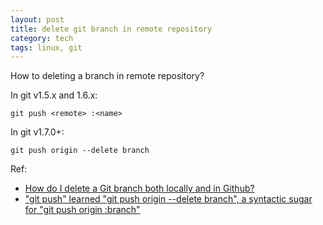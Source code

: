 ```yaml
---
layout: post
title: delete git branch in remote repository
category: tech
tags: linux, git
---
```

How to deleting a branch in remote repository?

In git v1.5.x and 1.6.x:

    git push <remote> :<name>

In git v1.7.0+:

	git push origin --delete branch

Ref:  

* [How do I delete a Git branch both locally and in Github?](http://stackoverflow.com/questions/2003505/how-do-i-delete-a-git-branch-both-locally-and-in-github)
* ["git push" learned "git push origin --delete branch", a syntactic sugar for "git push origin :branch"](https://github.com/gitster/git/blob/master/Documentation/RelNotes/1.7.0.txt)
